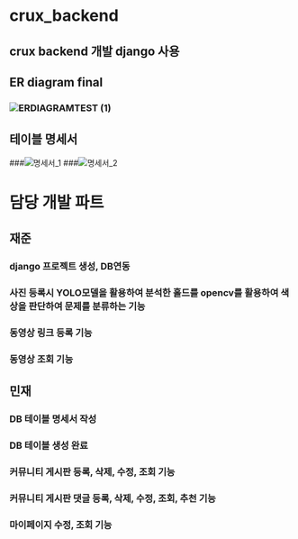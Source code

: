# crux_backend
## crux backend 개발 django 사용

## ER diagram final
### ![ERDIAGRAMTEST (1)](https://user-images.githubusercontent.com/130541881/232277096-08cf4e96-835f-446b-a9c4-aa787d0fd40c.png)

## 테이블 명세서
###![명세서_1](https://user-images.githubusercontent.com/130541881/232277995-4135e2c3-8e00-4bb9-b153-d91b7a5cf5ed.PNG)
###![명세서_2](https://user-images.githubusercontent.com/130541881/232277998-f71b5f6d-d27f-4651-a854-3a0960b8364b.PNG)

# 담당 개발 파트
## 재준
### django 프로젝트 생성, DB연동
### 사진 등록시 YOLO모델을 활용하여 분석한 홀드를 opencv를 활용하여 색상을 판단하여 문제를 분류하는 기능
### 동영상 링크 등록 기능
### 동영상 조회 기능

## 민재
### DB 테이블 명세서 작성
### DB 테이블 생성 완료
### 커뮤니티 게시판 등록, 삭제, 수정, 조회 기능
### 커뮤니티 게시판 댓글 등록, 삭제, 수정, 조회, 추천 기능
### 마이페이지 수정, 조회 기능

